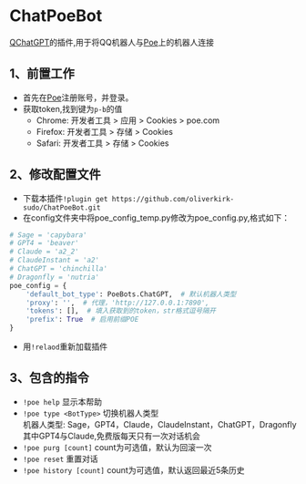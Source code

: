 # ChatPoeBot

[QChatGPT](https://github.com/RockChinQ/QChatGPT)的插件,用于将QQ机器人与[Poe](https://poe.com)上的机器人连接

## 1、前置工作

- 首先在[Poe](https://poe.com)注册账号，并登录。
- 获取token,找到键为`p-b`的值
    - Chrome: 开发者工具 > 应用 > Cookies > poe.com
    - Firefox: 开发者工具 > 存储 > Cookies
    - Safari: 开发者工具 > 存储 > Cookies

## 2、修改配置文件

- 下载本插件`!plugin get https://github.com/oliverkirk-sudo/ChatPoeBot.git`
- 在config文件夹中将poe_config_temp.py修改为poe_config.py,格式如下：

```python
# Sage = 'capybara'
# GPT4 = 'beaver'
# Claude = 'a2_2'
# ClaudeInstant = 'a2'
# ChatGPT = 'chinchilla'
# Dragonfly = 'nutria'
poe_config = {
    'default_bot_type': PoeBots.ChatGPT,  # 默认机器人类型
    'proxy': '',  # 代理，'http://127.0.0.1:7890',
    'tokens': [],  # 填入获取到的token，str格式逗号隔开
    'prefix': True  # 启用前缀POE
}

```

- 用`!relaod`重新加载插件

## 3、包含的指令

- `!poe help` 显示本帮助
- `!poe type <BotType>` 切换机器人类型<br>
  机器人类型: Sage，GPT4，Claude，ClaudeInstant，ChatGPT，Dragonfly<br>
  其中GPT4与Claude,免费版每天只有一次对话机会
- `!poe purg [count]` count为可选值，默认为回滚一次
- `!poe reset` 重置对话
- `!poe history [count]` count为可选值，默认返回最近5条历史

